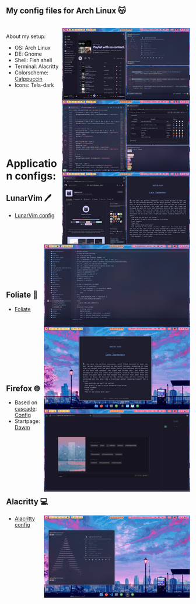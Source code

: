<p align="center">
    <h2>My config files for Arch Linux 😽️ </h2>
</p>
<br>

<img src="assets/out.png" align="right" width="350px">

About my setup:
- OS: Arch Linux
- DE: Gnome 
- Shell: Fish shell
- Terminal: Alacritty
- Colorscheme: [Catppuccin](https://github.com/catppuccin/catppuccin)
- Icons: Tela-dark
<br>
<br>
<br>
<br>
<br>
<br>
<br>
&nbsp;


# Application configs: 

## LunarVim 🖊️
<img src="assets/lvim.png" align="right" width="400px">

- [LunarVim config](https://github.com/ghostx31/Gnome-catppuccin/tree/main/.config/lvim)

<br>
<br>  

<br>

<br>
<br>

<br>
<br>
<br>
<br>

## Foliate 📔️ 

<img src="assets/foliate.png" width="400px" align="right">

- [Foliate](https://github.com/ghostx31/Gnome-catppuccin/tree/main/.config/com.github.johnfactotum.Foliate)


<br>
<br>  

<br>

<br>
<br>

<br>
<br>
<br>
<br>

## Firefox 🌐️
<img src="assets/firefox.png"  align="right" width="400px">

- Based on [cascade](https://github.com/andreasgrafen/cascade): [Config](https://github.com/ghostx31/Gnome-catppuccin/tree/main/firefox)
- Startpage: [Dawm](https://ghostx31.github.io/dawn/)



<br>
<br>  

<br>

<br>
<br>

<br>
<br>
<br>

## Alacritty 💻️ 
<img src="assets/alacritty.png" align="right" width="400px">

- [Alacritty config](https://github.com/ghostx31/dotfiles/tree/main/.config/alacritty.yml)
